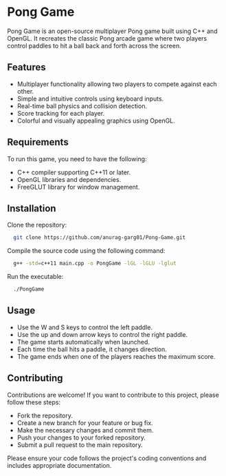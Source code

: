 
# Pong Game

Pong Game is an open-source multiplayer Pong game built using C++ and OpenGL. It recreates the classic Pong arcade game where two players control paddles to hit a ball back and forth across the screen.



## Features

- Multiplayer functionality allowing two players to compete against each other.
- Simple and intuitive controls using keyboard inputs.
- Real-time ball physics and collision detection.
- Score tracking for each player.
- Colorful and visually appealing graphics using OpenGL.


## Requirements

To run this game, you need to have the following:

- C++ compiler supporting C++11 or later.
- OpenGL libraries and dependencies.
- FreeGLUT library for window management.
## Installation

 Clone the repository:

```bash
  git clone https://github.com/anurag-garg01/Pong-Game.git
```

Compile the source code using the following command:

```bash
  g++ -std=c++11 main.cpp -o PongGame -lGL -lGLU -lglut
```

Run the executable:

```bash
  ./PongGame
```
## Usage

- Use the W and S keys to control the left paddle.
- Use the up and down arrow keys to control the right paddle.
- The game starts automatically when launched.
- Each time the ball hits a paddle, it changes direction.
- The game ends when one of the players reaches the maximum score.



## Contributing

Contributions are welcome! If you want to contribute to this project, please follow these steps:

- Fork the repository.
- Create a new branch for your feature or bug fix.
- Make the necessary changes and commit them.
- Push your changes to your forked repository.
- Submit a pull request to the main repository.

Please ensure your code follows the project's coding conventions and includes appropriate documentation.
